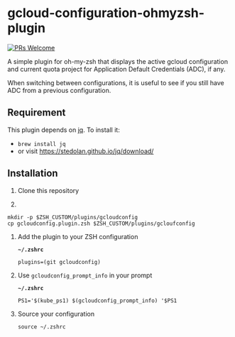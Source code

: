 # gcloud-configuration-ohmyzsh-plugin

[![PRs Welcome](https://img.shields.io/badge/PRs-welcome-brightgreen.svg?style=flat-square)](http://makeapullrequest.com)

A simple plugin for oh-my-zsh that displays the active gcloud configuration and current quota project for Application
Default Credentials (ADC), if any.

When switching between configurations, it is useful to see if you still have ADC from a previous configuration.

## Requirement

This plugin depends on [jq](https://stedolan.github.io/jq/). To install it:

- `brew install jq`
- or visit https://stedolan.github.io/jq/download/

## Installation

1. Clone this repository

1.

   ```shell script
   mkdir -p $ZSH_CUSTOM/plugins/gcloudconfig
   cp gcloudconfig.plugin.zsh $ZSH_CUSTOM/plugins/gcloufconfig
   ```

1. Add the plugin to your ZSH configuration

   **`~/.zshrc`**

   ```shell script
   plugins=(git gcloudconfig)
   ```

1. Use `gcloudconfig_prompt_info` in your prompt

   **`~/.zshrc`**

   ```shell script
   PS1='$(kube_ps1) $(gcloudconfig_prompt_info) '$PS1
   ```

1. Source your configuration

   ```shell script
   source ~/.zshrc
   ```

